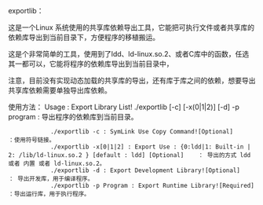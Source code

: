 exportlib：

  这是一个Linux 系统使用的共享库依赖导出工具，它能把可执行文件或者共享库的依赖库导出到当前目录下，方便程序的移植搬运。

  这是个非常简单的工具，使用到了ldd、ld-linux.so.2、或者C库中的函数，任选其一都可以，它能将程序的依赖库导出到当前目录中，
  
  注意，目前没有实现动态加载的共享库的导出，还有库于库之间的依赖，想要导出共享库依赖需要单独导出库依赖。

使用方法：
  Usage :
           Export Library List!
                ./exportlib [-c] [-x(0|1|2)] [-d] -p program             : 导出程序的依赖库到当前目录。

                ./exportlib -c : SymLink Use Copy Command![Optional]      ：使用符号链接。
                ./exportlib -x[0|1|2] : Export Use : {0:ldd|1: Built-in | 2: /lib/ld-linux.so.2 } [default : ldd] [Optional]    ： 导出的方式 ldd 或者 内置 或者 ld-linux.so.2。
                ./exportlib -d : Export Development Library![Optional]     ： 导出开发库，用于编译程序。
                ./exportlib -p Program : Export Runtime Library![Required]  ：导出运行库，用于执行程序。

